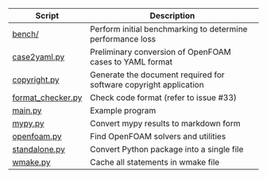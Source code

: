 | Script                                 | Description                                                       |
| -------------------------------------- | ----------------------------------------------------------------- |
| [bench/](bench/)                       | Perform initial benchmarking to determine performance loss        |
| [case2yaml.py](case2yaml.py)           | Preliminary conversion of OpenFOAM cases to YAML format           |
| [copyright.py](copyright.py)           | Generate the document required for software copyright application |
| [format_checker.py](format_checker.py) | Check code format (refer to issue #33)                            |
| [main.py](main.py)                     | Example program                                                   |
| [mypy.py](mypy.py)                     | Convert mypy results to markdown form                             |
| [openfoam.py](openfoam.py)             | Find OpenFOAM solvers and utilities                               |
| [standalone.py](standalone.py)         | Convert Python package into a single file                         |
| [wmake.py](wmake.py)                   | Cache all statements in wmake file                                |
